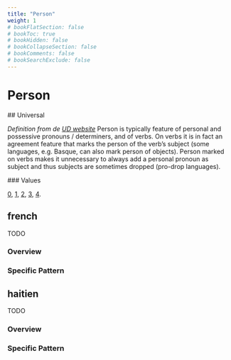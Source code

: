 ```yaml
---
title: "Person"
weight: 1
# bookFlatSection: false
# bookToc: true
# bookHidden: false
# bookCollapseSection: false
# bookComments: false
# bookSearchExclude: false
---
```


# Person 

## Universal

*Definition from de [UD website](https://universaldependencies.org/u/feat/Person.html)*
Person is typically feature of personal and possessive pronouns / determiners, and of verbs. On verbs it is in fact an agreement feature that marks the person of the verb’s subject (some languages, e.g. Basque, can also mark person of objects). Person marked on verbs makes it unnecessary to always add a personal pronoun as subject and thus subjects are sometimes dropped (pro-drop languages).

### Values

[0](https://universaldependencies.org/u/feat/Person.html#0),
[1](https://universaldependencies.org/u/feat/Person.html#1),
[2](https://universaldependencies.org/u/feat/Person.html#2),
[3](https://universaldependencies.org/u/feat/Person.html#3),
[4](https://universaldependencies.org/u/feat/Person.html#4).



## french

TODO
### Overview

### Specific Pattern




## haitien

TODO
### Overview

### Specific Pattern


